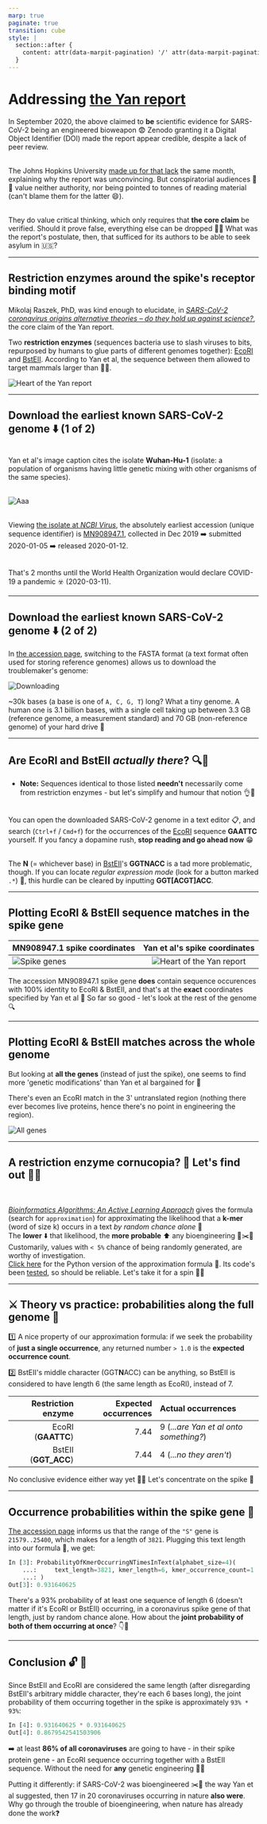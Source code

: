 ```yaml
---
marp: true
paginate: true
transition: cube
style: |
  section::after {
    content: attr(data-marpit-pagination) '/' attr(data-marpit-pagination-total);
  }
---
```


# Addressing [the Yan report](https://zenodo.org/record/4028830#.X1_bxGhKg2y)

In September 2020, the above claimed to **be** scientific evidence for SARS-CoV-2 being an engineered bioweapon :fearful: Zenodo granting it a Digital Object Identifier (DOI) made the report appear credible, despite a lack of peer review.

<br>The Johns Hopkins University [made up for that lack](https://www.centerforhealthsecurity.org/our-work/pubs_archive/pubs-pdfs/2020/200921-in-response-yan.pdf) the same month, explaining why the report was unconvincing. But conspiratorial audiences :raised_eyebrow::raised_eyebrow: value neither authority, nor being pointed to tonnes of reading material (can't blame them for the latter :smile:).

<br>They do value critical thinking, which only requires that __the core claim__ be verified. Should it prove false, everything else can be dropped :woman_shrugging: What was the report's postulate, then, that sufficed for its authors to be able to seek asylum in :us:?

---

## <!-- fit --> Restriction enzymes around the spike's receptor binding motif

Mikolaj Raszek, PhD, was kind enough to elucidate, in [_SARS-CoV-2 coronavirus origins alternative theories – do they hold up against science?_](https://merogenomics.ca/blog/en/117/SARS-CoV-2_coronavirus_origins_alternative_theories__do_they_hold_up_against_science_Part_2), the core claim of the Yan report.

Two **restriction enzymes** (sequences bacteria use to slash viruses to bits, repurposed by humans to glue parts of different genomes together): [EcoRI](https://www.neb.com/products/r0101-ecori#Product%20Information) and [BstEII](https://www.neb.com/products/r0162-bsteii#Product%20Information). According to Yan et al, the sequence between them allowed to target mammals larger than :bat::bat:.

![Heart of the Yan report](https://user-images.githubusercontent.com/13955209/179063218-748bafb5-5ad1-4f32-a4da-89bd1e3e259f.png)

---

## <!-- fit --> Download the earliest known SARS-CoV-2 genome :arrow_down: (1 of 2)

<br>Yan et al's image caption cites the isolate **Wuhan-Hu-1** (isolate: a population of organisms having little genetic mixing with other organisms of the same species).

<br>![Aaa](https://user-images.githubusercontent.com/13955209/179288273-5f752b8d-1ed1-4a64-bf0d-61e9d792fe59.png)

<br>Viewing [the isolate at _NCBI Virus_](https://www.ncbi.nlm.nih.gov/labs/virus/vssi/#/virus?SeqType_s=Nucleotide&VirusLineage_ss=Severe%20acute%20respiratory%20syndrome%20coronavirus%202,%20taxid:2697049&IsolateParsed_s=Wuhan-Hu-1), the absolutely earliest accession (unique sequence identifier) is [MN908947.1](https://www.ncbi.nlm.nih.gov/nuccore/MN908947.1), collected in Dec 2019 :arrow_right: submitted 2020-01-05 :arrow_right: released 2020-01-12.

<br>That's 2 months until the World Health Organization would declare COVID-19 a pandemic ☣️ (2020-03-11).

---

## <!-- fit --> Download the earliest known SARS-CoV-2 genome :arrow_down: (2 of 2)

In [the accession page](https://www.ncbi.nlm.nih.gov/nuccore/MN908947.1), switching to the FASTA format (a text format often used for storing reference genomes) allows us to download the troublemaker's genome:

![Downloading](https://user-images.githubusercontent.com/13955209/179091431-050a1882-24e8-4591-b176-d2d905f269aa.png)

~30k bases (a base is one of `A, C, G, T`) long? What a tiny genome. A human one is 3.1 billion bases, with a single cell taking up between 3.3 GB (reference genome, a measurement standard) and 70 GB (non-reference genome) of your hard drive :see_no_evil:

---

## Are EcoRI and BstEII _actually there_? :mag::eyes:

- **Note:** Sequences identical to those listed **needn't** necessarily come from restriction enzymes - but let's simplify and humour that notion :ok_hand::woman:

<br>You can open the downloaded SARS-CoV-2 genome in a text editor :clipboard:, and search (`Ctrl+f` / `Cmd+f`) for the occurrences of the [EcoRI](https://www.neb.com/products/r0101-ecori#Product%20Information) sequence __GAATTC__ yourself. If you fancy a dopamine rush, __stop reading and go ahead now__ :grin:

<br>The __N__ (= whichever base) in [BstEII](https://www.neb.com/products/r0162-bsteii#Product%20Information)'s __GGTNACC__ is a tad more problematic, though. If you can locate _regular expression mode_ (look for a button marked `.*`) :crossed_fingers:, this hurdle can be cleared by inputting __GGT[ACGT]ACC__.

---

## <!-- fit --> Plotting EcoRI & BstEII sequence matches in the spike gene

MN908947.1 spike coordinates | Yan et al's spike coordinates
--------------|:-----:|
![Spike genes](https://user-images.githubusercontent.com/13955209/179913693-f9ab603e-f143-4309-a19e-0f3996dec3dc.png) | ![Heart of the Yan report](https://user-images.githubusercontent.com/13955209/179063218-748bafb5-5ad1-4f32-a4da-89bd1e3e259f.png)

The accession MN908947.1 spike gene **does** contain sequence occurences with 100% identity to EcoRI & BstEII, and that's at the __exact__ coordinates specified by Yan et al :dart: 
So far so good - let's look at the rest of the genome :mag:

---

## <!-- fit --> Plotting EcoRI & BstEII matches across the whole genome

But looking at **all the genes** (instead of just the spike), one seems to find more 'genetic modifications' than Yan et al bargained for :thinking:

There's even an EcoRI match in the 3' untranslated region (nothing there ever becomes live proteins, hence there's no point in engineering the region).


![All genes](https://user-images.githubusercontent.com/13955209/179872222-cb2ecf4a-3f04-4a1e-abb5-1cc1f5e15fad.png)

---

## A restriction enzyme cornucopia? :unicorn: Let's find out :woman_shrugging:

<br>

[_Bioinformatics Algorithms: An Active Learning Approach_](https://bioinformaticsalgorithms.com/faqs/replication.html) gives the formula (search for `approximation`) for approximating the likelihood that a **k-mer** (word of size k) occurs in a text *by random chance alone* :game_die:
<br>
The **lower** :arrow_down: that likelihood, the **more probable** :arrow_up: any bioengineering :dna::scissors::dna: Customarily, values with `< 5%` chance of being randomly generated, are worthy of investigation.
<br>
[Click here](https://github.com/engelanna/verifying-sars-cov-2-origin-hypotheses/blob/master/src/probabilities/probability_of_kmer_occurring_n_times_in_text.py#L14-L23) for the Python version of the approximation formula :snake:. Its code's been [tested](https://github.com/engelanna/verifying-sars-cov-2-origin-hypotheses/blob/main/test/probabilities/test_probability_of_kmer_occurring_n_times_in_text.py), so should be reliable. Let's take it for a spin :yarn::cat:

---

## <!-- fit -->:crossed_swords: Theory vs practice: probabilities along the full genome :dna:

:one: A nice property of our approximation formula: if we seek the probability of **just a single occurrence**, any returned number `> 1.0` is the **expected occurrence count**.

:two: BstEII's middle character  (GGT**N**ACC) can be anything, so BstEII is considered to have length 6 (the same length as EcoRI), instead of 7.
<br>

| Restriction enzyme | Expected occurrences | Actual occurrences |
|-:|-:|:-|
| EcoRI (**GAATTC**) | 7.44 | 9 (_...are Yan et al onto something?_)
| BstEII (**GGT_ACC**) | 7.44 | 4 (_...no they aren't_)

No conclusive evidence either way yet :woman_shrugging: Let's concentrate on the spike :eyes:

---

## Occurrence probabilities within the spike gene :pushpin:

[The accession page](https://www.ncbi.nlm.nih.gov/nuccore/MN908947.1) informs us that the range of the `"S"` gene is `21579..25400`, which makes for a length of `3821`. Plugging this text length into our formula :electric_plug:, we get:

```python
In [3]: ProbabilityOfKmerOccurringNTimesInText(alphabet_size=4)(
    ...:     text_length=3821, kmer_length=6, kmer_occurrence_count=1
    ...: )
Out[3]: 0.931640625
```

There's a 93% probability of at least one sequence of length 6 (doesn't matter if it's EcoRI or BstEII) occurring, in a coronavirus spike gene of that length, just by random chance alone. How about the **joint probability of both of them occurring at once**? :point_down::eyes:

---

## Conclusion :unlock: :key:

Since BstEII and EcoRI are considered the same length (after disregarding BstEII's arbitrary middle character, they're each 6 bases long), the joint probability of them occurring together in the spike is approximately `93% * 93%`:

```python
In [4]: 0.931640625 * 0.931640625
Out[4]: 0.8679542541503906
```

:arrow_right: at least **86% of all coronaviruses** are going to have - in their spike protein gene - an EcoRI sequence occurring  together with a BstEII sequence. Without the need for **any** genetic engineering :woman_shrugging:

Putting it differently: if SARS-CoV-2 was bioengineered :scissors::dna: the way Yan et al suggested, then 17 in 20 coronaviruses occurring in nature **also were**. Why go through the trouble of bioengineering, when nature has already done the work:question: